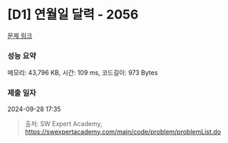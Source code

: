 # [D1] 연월일 달력 - 2056 

[문제 링크](https://swexpertacademy.com/main/code/problem/problemDetail.do?contestProbId=AV5QLkdKAz4DFAUq) 

### 성능 요약

메모리: 43,796 KB, 시간: 109 ms, 코드길이: 973 Bytes

### 제출 일자

2024-09-28 17:35



> 출처: SW Expert Academy, https://swexpertacademy.com/main/code/problem/problemList.do